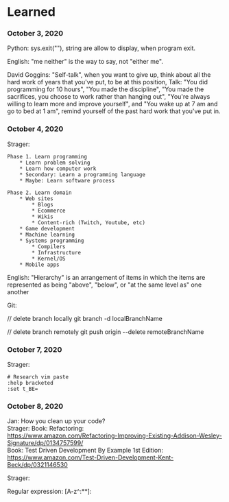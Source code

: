 # Learned

### October 3, 2020
Python: sys.exit(""), string are allow to display, when
program exit.

English: "me neither" is the way to say, not "either me".

David Goggins: "Self-talk", when you want to give up, think
about all the hard work of years that you've put, to be at this
position, Talk: "You did programming for 10 hours", "You
made the discipline", "You made the sacrifices, you choose
to work rather than hanging out", "You're always willing to
learn more and improve yourself", and "You wake up at 7 am and
go to bed at 1 am", remind yourself of the past hard work
that you've put in.

### October 4, 2020
Strager:

    Phase 1. Learn programming
        * Learn problem solving
        * Learn how computer work
        * Secondary: Learn a programming language
        * Maybe: Learn software process

    Phase 2. Learn domain
        * Web sites
            * Blogs
            * Ecommerce
            * Wikis
            * Content-rich (Twitch, Youtube, etc)
        * Game development
        * Machine learning
        * Systems programming
            * Compilers
            * Infrastructure
            * Kernel/OS
        * Mobile apps

English: "Hierarchy" is an arrangement of items in which the
items are represented as being "above", "below", or 
"at the same level as" one another

Git:

// delete branch locally
git branch -d localBranchName

// delete branch remotely
git push origin --delete remoteBranchName

### October 7, 2020
Strager:

    # Research vim paste
    :help bracketed  
    :set t_BE=

### October 8, 2020
Jan: How you clean up your code?  
Strager: Book: Refactoring:  
https://www.amazon.com/Refactoring-Improving-Existing-Addison-Wesley-Signature/dp/0134757599/  
Book: Test Driven Development By Example 1st Edition:  
https://www.amazon.com/Test-Driven-Development-Kent-Beck/dp/0321146530

Strager:  

Regular expression: [A-z^:**]:
